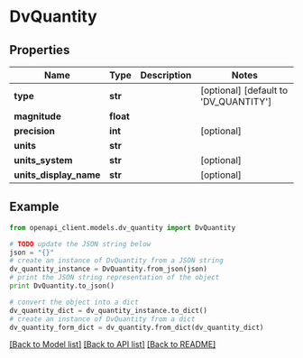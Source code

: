 # DvQuantity


## Properties

Name | Type | Description | Notes
------------ | ------------- | ------------- | -------------
**type** | **str** |  | [optional] [default to 'DV_QUANTITY']
**magnitude** | **float** |  | 
**precision** | **int** |  | [optional] 
**units** | **str** |  | 
**units_system** | **str** |  | [optional] 
**units_display_name** | **str** |  | [optional] 

## Example

```python
from openapi_client.models.dv_quantity import DvQuantity

# TODO update the JSON string below
json = "{}"
# create an instance of DvQuantity from a JSON string
dv_quantity_instance = DvQuantity.from_json(json)
# print the JSON string representation of the object
print DvQuantity.to_json()

# convert the object into a dict
dv_quantity_dict = dv_quantity_instance.to_dict()
# create an instance of DvQuantity from a dict
dv_quantity_form_dict = dv_quantity.from_dict(dv_quantity_dict)
```
[[Back to Model list]](../README.md#documentation-for-models) [[Back to API list]](../README.md#documentation-for-api-endpoints) [[Back to README]](../README.md)


